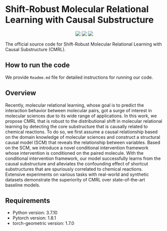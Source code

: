 # Shift-Robust Molecular Relational Learning with Causal Substructure

<p align="center">   
    <a href="https://pytorch.org/" alt="PyTorch">
      <img src="https://img.shields.io/badge/PyTorch-%23EE4C2C.svg?e&logo=PyTorch&logoColor=white" /></a>
    <a href="https://kdd.org/kdd2023/" alt="Conference">
        <img src="https://img.shields.io/badge/KDD'23-brightgreen" /></a>
    <img src="https://img.shields.io/pypi/l/torch-rechub">
</p>

The official source code for Shift-Robust Molecular Relational Learning with Causal Substructure (CMRL).

## How to run the code
We provide `Readme.md` file for detailed instructions for running our code.

## Overview
Recently, molecular relational learning, whose goal is to predict the interaction behavior between molecular pairs, got a surge of interest in molecular sciences due to its wide range of applications.
In this work, we propose CMRL that is robust to the distributional shift in molecular relational learning by detecting the core substructure that is causally related to chemical reactions.
To do so, we first assume a causal relationship based on the domain knowledge of molecular sciences and construct a structural causal model (SCM) that reveals the relationship between variables.
Based on the SCM, we introduce a novel conditional intervention framework whose intervention is conditioned on the paired molecule.
With the conditional intervention framework, our model successfully learns from the causal substructure and alleviates the confounding effect of shortcut substructures that are spuriously correlated to chemical reactions.
Extensive experiments on various tasks with real-world and synthetic datasets demonstrate the superiority of CMRL over state-of-the-art baseline models.


## Requirements
- Python version: 3.7.10
- Pytorch version: 1.8.1
- torch-geometric version: 1.7.0